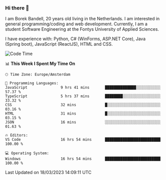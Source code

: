 ### Hi there 👋

I am Borek Bandell, 20 years old living in the Netherlands. I am interested in general programming/coding and web development. Currently, I am a student Software Engineering at the Fontys University of Applied Sciences.

I have experience with: Python, C# (WinForms, ASP.NET Core), Java (Spring boot), JavaScript (ReactJS), HTML and CSS.

<!--START_SECTION:waka-->
![Code Time](http://img.shields.io/badge/Code%20Time-455%20hrs%2024%20mins-blue)

📊 **This Week I Spent My Time On** 

```text
🕑︎ Time Zone: Europe/Amsterdam

💬 Programming Languages: 
JavaScript               9 hrs 41 mins       ██████████████░░░░░░░░░░░   57.37 % 
TypeScript               5 hrs 37 mins       ████████░░░░░░░░░░░░░░░░░   33.32 % 
CSS                      32 mins             █░░░░░░░░░░░░░░░░░░░░░░░░   03.16 % 
HTML                     31 mins             █░░░░░░░░░░░░░░░░░░░░░░░░   03.15 % 
JSON                     16 mins             ░░░░░░░░░░░░░░░░░░░░░░░░░   01.63 % 

🔥 Editors: 
VS Code                  16 hrs 54 mins      █████████████████████████   100.00 % 

💻 Operating System: 
Windows                  16 hrs 54 mins      █████████████████████████   100.00 % 
```


 Last Updated on 18/03/2023 14:09:11 UTC
<!--END_SECTION:waka-->

<!--**tcBorek2002/tcBorek2002** is a ✨ _special_ ✨ repository because its `README.md` (this file) appears on your GitHub profile.

Here are some ideas to get you started:

- 🔭 I’m currently working on ...
- 🌱 I’m currently learning ...
- 👯 I’m looking to collaborate on ...
- 🤔 I’m looking for help with ...
- 💬 Ask me about ...
- 📫 How to reach me: ...
- 😄 Pronouns: ...
- ⚡ Fun fact: ...
-->
